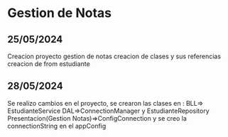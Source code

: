 # Gestion de Notas

## 25/05/2024

Creacion proyecto gestion de notas creacion de clases y sus referencias creacion de from estudiante


## 28/05/2024
Se realizo cambios en el proyecto,
se crearon las clases en :
BLL=> EstudianteService
DAL=>ConnectionManager y EstudianteRepository
Presentacion(Gestion Notas)=>ConfigConnection y se creo la connectionString en el appConfig
